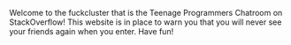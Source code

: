 Welcome to the fuckcluster that is the Teenage Programmers Chatroom on StackOverflow!
This website is in place to warn you that you will never see your friends again when you enter.
Have fun!